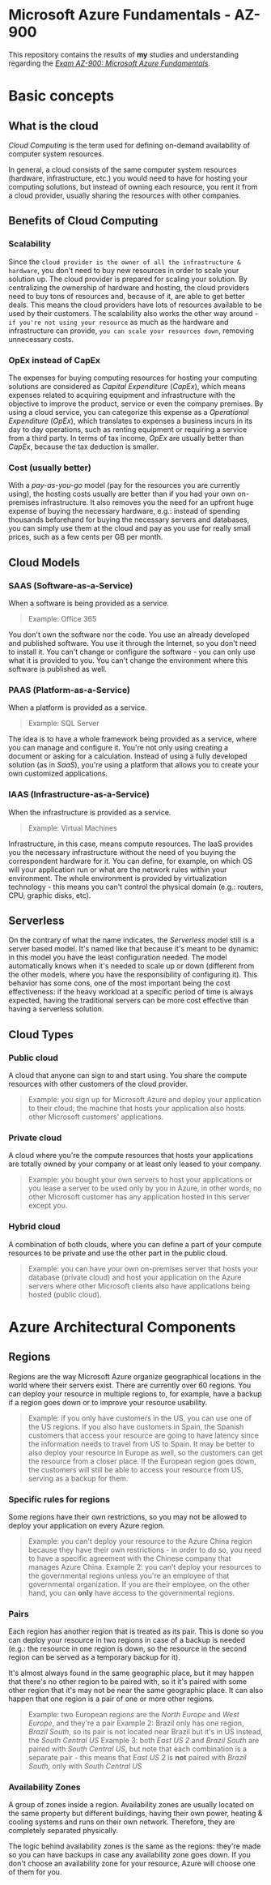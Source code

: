 # Microsoft Azure Fundamentals - AZ-900
This repository contains the results of **my** studies and understanding regarding the *[Exam AZ-900: Microsoft Azure Fundamentals](https://docs.microsoft.com/en-us/learn/certifications/exams/az-900)*.

# Basic concepts

## What is the cloud
*Cloud Computing* is the term used for defining on-demand availability of computer system resources.

In general, a cloud consists of the same computer system resources (hardware, infrastructure, etc.) you would need to have for hosting your computing solutions, but instead of owning each resource, you rent it from a cloud provider, usually sharing the resources with other companies.

## Benefits of Cloud Computing

### Scalability
Since the `cloud provider is the owner of all the infrastructure & hardware`, you don't need to buy new resources in order to scale your solution up. The cloud provider is prepared for scaling your solution. By centralizing the ownership of hardware and hosting, the cloud providers need to buy tons of resources and, because of it, are able to get better deals. This means the cloud providers have lots of resources available to be used by their customers.
The scalability also works the other way around - `if you're not using your resource` as much as the hardware and infrastructure can provide, `you can scale your resources down`, removing unnecessary costs.

### OpEx instead of CapEx
The expenses for buying computing resources for hosting your computing solutions are considered as *Capital Expenditure* (*CapEx*), which means expenses related to acquiring equipment and infrastructure with the objective to improve the product, service or even the company premises. By using a cloud service, you can categorize this expense as a *Operational Expenditure* (*OpEx*), which translates to expenses a business incurs in its day to day operations, such as renting equipment or requiring a service from a third party. In terms of tax income, *OpEx* are usually better than *CapEx*, because the tax deduction is smaller. 

### Cost (usually better)
With a *pay-as-you-go* model (pay for the resources you are currently using), the hosting costs usually are better than if you had your own on-premises infrastructure. It also removes you the need for an upfront huge expense of buying the necessary hardware, e.g.: instead of spending thousands beforehand for buying the necessary servers and databases, you can simply use them at the cloud and pay as you use for really small prices, such as a few cents per GB per month.

## Cloud Models
### SAAS (Software-as-a-Service)
When a software is being provided as a service.
> Example: Office 365

You don't own the software nor the code. You use an already developed and published software. You use it
through the Internet, so you don't need to install it. You can't change or configure the software - you can only use what it is provided to you. You can't change the environment where this software is published as well.

### PAAS (Platform-as-a-Service)
When a platform is provided as a service.
> Example: SQL Server

The idea is to have a whole framework being provided as a service, where you can manage and configure it. You're not only using creating a document or asking for a calculation. Instead of using a fully developed solution (as in *SaaS*), you're using a platform that allows you to create your own customized applications.

### IAAS (Infrastructure-as-a-Service)
When the infrastructure is provided as a service.
> Example: Virtual Machines

Infrastructure, in this case, means compute resources. The IaaS provides you the necessary infrastructure without the need of you buying the correspondent hardware for it. You can define, for example, on which OS will your application run or what are the network rules within your environment. The whole environment is provided by virtualization technology - this means you can't control the physical domain (e.g.: routers, CPU, graphic disks, etc).

## Serverless
On the contrary of what the name indicates, the *Serverless* model still is a server based model. It's named like that because it's meant to be dynamic: in this model you have the least configuration needed. The model automatically knows when it's needed to scale up or down (different from the other models, where you have the responsibility of configuring it). This behavior has some cons, one of the most important being the cost effectiveness: if the heavy workload at a specific period of time is always expected, having the traditional servers can be more cost effective than having a serverless solution.

## Cloud Types
### Public cloud
A cloud that anyone can sign to and start using. You share the compute resources with other customers of the cloud provider.
> Example: you sign up for Microsoft Azure and deploy your application to their cloud; the machine that hosts your application also hosts other Microsoft customers' applications.

### Private cloud
A cloud where you're the compute resources that hosts your applications are totally owned by your company or at least only leased to your company.
> Example: you bought your own servers to host your applications or you lease a server to be used only by you in Azure, in other words, no other Microsoft customer has any application hosted in this server except you.

### Hybrid cloud
A combination of both clouds, where you can define a part of your compute resources to be private and use the other part in the public cloud.
> Example: you can have your own on-premises server that hosts your database (private cloud) and host your application on the Azure servers where other Microsoft clients also have applications being hosted (public cloud).

# Azure Architectural Components

## Regions
Regions are the way Microsoft Azure organize geographical locations in the world where their servers exist. There are currently over 60 regions.
You can deploy your resource in multiple regions to, for example, have a backup if a region goes down or to improve your resource usability.
> Example: if you only have customers in the US, you can use one of the US regions. If you also have customers in Spain, the Spanish customers that access your resource are going to have latency since the information needs to travel from US to Spain. It may be better to also deploy your resource in Europe as well, so the customers can get the resource from a closer place. If the European region goes down, the customers will still be able to access your resource from US, serving as a backup for them.

### Specific rules for regions
Some regions have their own restrictions, so you may not be allowed to deploy your application on every Azure region.
> Example: you can't deploy your resource to the Azure China region because they have their own restrictions - in order to do so, you need to have a specific agreement with the Chinese company that manages Azure China.
> Example 2: you can't deploy your resources to the governmental regions unless you're an employee of that governmental organization. If you are their employee, on the other hand, you can **only** have access to the governmental regions.

### Pairs
Each region has another region that is treated as its pair. This is done so you can deploy your resource in two regions in case of a backup is needed (e.g.: the resource in one region is down, so the resource in the second region can be served as a temporary backup for it).

It's almost always found in the same geographic place, but it may happen that there's no other region to be paired with, so it it's paired with some other region that it's may not be near the same geographic place. It can also happen that one region is a pair of one or more other regions.
> Example: two European regions are the *North Europe* and *West Europe*, and they're a pair
> Example 2: Brazil only has one region, *Brazil South*, so its pair is not located near Brazil but it's in US instead, the *South Central US*
> Example 3: both *East US 2* and *Brazil South* are paired with *South Central US*, but note that each combination is a separate pair - this means that *East US 2* is **not** paired with *Brazil South*, only with *South Central US*

### Availability Zones
A group of zones inside a region. Availability zones are usually located on the same property but different buildings, having their own power, heating & cooling systems and runs on their own network. Therefore, they are completely separated physically.

The logic behind availability zones is the same as the regions: they're made so you can have backups in case any availability zone goes down. If you don't choose an availability zone for your resource, Azure will choose one of them for you.
